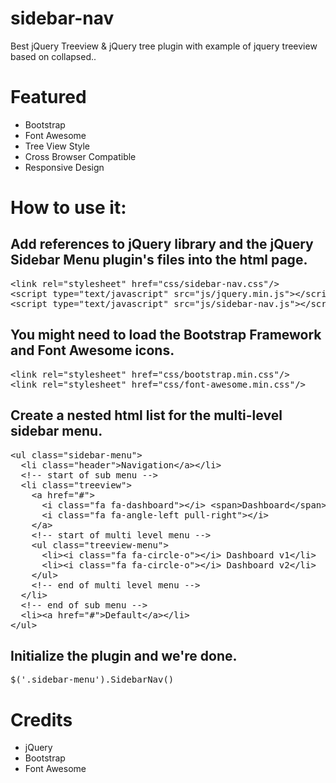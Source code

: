 # sidebar-nav
Best jQuery Treeview &amp; jQuery tree plugin with example of jquery treeview based on collapsed..
# Featured

* Bootstrap
* Font Awesome
* Tree View Style
* Cross Browser Compatible
* Responsive Design

# How to use it:

## Add references to jQuery library and the jQuery Sidebar Menu plugin's files into the html page.

<pre>&lt;link rel="stylesheet" href="css/sidebar-nav.css"/&gt;
&lt;script type="text/javascript" src="js/jquery.min.js"&gt;&lt;/script&gt;
&lt;script type="text/javascript" src="js/sidebar-nav.js"&gt;&lt;/script&gt;</pre>

## You might need to load the Bootstrap Framework and Font Awesome icons.

<pre>&lt;link rel="stylesheet" href="css/bootstrap.min.css"/&gt;
&lt;link rel="stylesheet" href="css/font-awesome.min.css"/&gt;</pre>

## Create a nested html list for the multi-level sidebar menu.

<pre>&lt;ul class="sidebar-menu"&gt;
  &lt;li class="header"&gt;Navigation&lt;/a&gt;&lt;/li&gt;
  &lt;!-- start of sub menu --&gt;
  &lt;li class="treeview"&gt;
    &lt;a href="#"&gt;
      &lt;i class="fa fa-dashboard"&gt;&lt;/i&gt; &lt;span&gt;Dashboard&lt;/span&gt;
      &lt;i class="fa fa-angle-left pull-right"&gt;&lt;/i&gt;
    &lt;/a&gt;
    &lt;!-- start of multi level menu --&gt;
    &lt;ul class="treeview-menu"&gt;
      &lt;li&gt;&lt;i class="fa fa-circle-o"&gt;&lt;/i&gt; Dashboard v1&lt;/li&gt;
      &lt;li&gt;&lt;i class="fa fa-circle-o"&gt;&lt;/i&gt; Dashboard v2&lt;/li&gt;
    &lt;/ul&gt;
    &lt;!-- end of multi level menu --&gt;
  &lt;/li&gt;
  &lt;!-- end of sub menu --&gt;
  &lt;li&gt;&lt;a href="#"&gt;Default&lt;/a&gt;&lt;/li&gt;
&lt;/ul&gt;</pre>
## Initialize the plugin and we're done.

<pre>$('.sidebar-menu').SidebarNav()</pre>

# Credits

* jQuery
* Bootstrap
* Font Awesome
